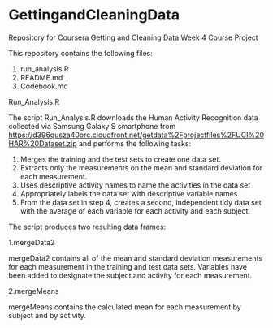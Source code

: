 # GettingandCleaningData
Repository for Coursera Getting and Cleaning Data Week 4 Course Project

This repository contains the following files:
  1. run_analysis.R
  2. README.md
  3. Codebook.md
  
Run_Analysis.R
 
The script Run_Analysis.R downloads the Human Activity Recognition data collected via Samsung Galaxy S smartphone from https://d396qusza40orc.cloudfront.net/getdata%2Fprojectfiles%2FUCI%20HAR%20Dataset.zip and performs the following tasks:

1. Merges the training and the test sets to create one data set.
2. Extracts only the measurements on the mean and standard deviation for each measurement.
3. Uses descriptive activity names to name the activities in the data set
4. Appropriately labels the data set with descriptive variable names.
5. From the data set in step 4, creates a second, independent tidy data set with the average of each variable for each activity and each subject.

The script produces two resulting data frames:

1.mergeData2

mergeData2 contains all of the mean and standard deviation measurements for each measurement in the training and test data sets. Variables have been added to designate the subject and activity for each measurement. 

2.mergeMeans

mergeMeans contains the calculated mean for each measurement by subject and by activity. 

